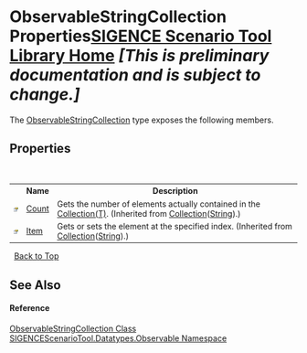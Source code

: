 # ObservableStringCollection Properties<a href="https://github.com/ObiWanLansi/SIGENCE-Scenario-Tool">SIGENCE Scenario Tool Library Home</a> _**\[This is preliminary documentation and is subject to change.\]**_

The <a href="7dbcc295-95e6-11a6-7efb-179dab250795.md">ObservableStringCollection</a> type exposes the following members.


## Properties
&nbsp;<table><tr><th></th><th>Name</th><th>Description</th></tr><tr><td>![Public property](media/pubproperty.gif "Public property")</td><td><a href="http://msdn2.microsoft.com/en-us/library/ms132433" target="_blank">Count</a></td><td>
Gets the number of elements actually contained in the <a href="http://msdn2.microsoft.com/en-us/library/ms132397" target="_blank">Collection(T)</a>.
 (Inherited from <a href="http://msdn2.microsoft.com/en-us/library/ms132397" target="_blank">Collection</a>(<a href="http://msdn2.microsoft.com/en-us/library/s1wwdcbf" target="_blank">String</a>).)</td></tr><tr><td>![Public property](media/pubproperty.gif "Public property")</td><td><a href="http://msdn2.microsoft.com/en-us/library/ms132434" target="_blank">Item</a></td><td>
Gets or sets the element at the specified index.
 (Inherited from <a href="http://msdn2.microsoft.com/en-us/library/ms132397" target="_blank">Collection</a>(<a href="http://msdn2.microsoft.com/en-us/library/s1wwdcbf" target="_blank">String</a>).)</td></tr></table>&nbsp;
<a href="#observablestringcollection-properties">Back to Top</a>

## See Also


#### Reference
<a href="7dbcc295-95e6-11a6-7efb-179dab250795.md">ObservableStringCollection Class</a><br /><a href="59e015ec-aaa1-6350-04ef-7c2653722b2a.md">SIGENCEScenarioTool.Datatypes.Observable Namespace</a><br />